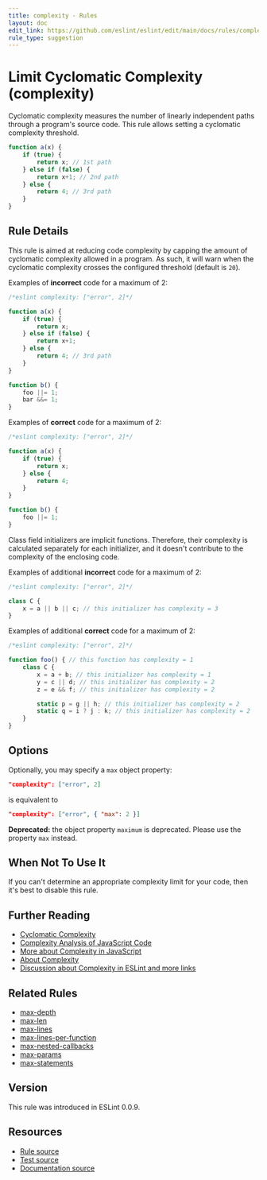 ```yaml
---
title: complexity - Rules
layout: doc
edit_link: https://github.com/eslint/eslint/edit/main/docs/rules/complexity.md
rule_type: suggestion
---
```

<!-- Note: No pull requests accepted for this file. See README.md in the root directory for details. -->

# Limit Cyclomatic Complexity (complexity)

Cyclomatic complexity measures the number of linearly independent paths through a program's source code. This rule allows setting a cyclomatic complexity threshold.

```js
function a(x) {
    if (true) {
        return x; // 1st path
    } else if (false) {
        return x+1; // 2nd path
    } else {
        return 4; // 3rd path
    }
}
```

## Rule Details

This rule is aimed at reducing code complexity by capping the amount of cyclomatic complexity allowed in a program. As such, it will warn when the cyclomatic complexity crosses the configured threshold (default is `20`).

Examples of **incorrect** code for a maximum of 2:

```js
/*eslint complexity: ["error", 2]*/

function a(x) {
    if (true) {
        return x;
    } else if (false) {
        return x+1;
    } else {
        return 4; // 3rd path
    }
}

function b() {
    foo ||= 1;
    bar &&= 1;
}
```

Examples of **correct** code for a maximum of 2:

```js
/*eslint complexity: ["error", 2]*/

function a(x) {
    if (true) {
        return x;
    } else {
        return 4;
    }
}

function b() {
    foo ||= 1;
}
```

Class field initializers are implicit functions. Therefore, their complexity is calculated separately for each initializer, and it doesn't contribute to the complexity of the enclosing code.

Examples of additional **incorrect** code for a maximum of 2:

```js
/*eslint complexity: ["error", 2]*/

class C {
    x = a || b || c; // this initializer has complexity = 3
}
```

Examples of additional **correct** code for a maximum of 2:

```js
/*eslint complexity: ["error", 2]*/

function foo() { // this function has complexity = 1
    class C {
        x = a + b; // this initializer has complexity = 1
        y = c || d; // this initializer has complexity = 2
        z = e && f; // this initializer has complexity = 2

        static p = g || h; // this initializer has complexity = 2
        static q = i ? j : k; // this initializer has complexity = 2
    }
}
```

## Options

Optionally, you may specify a `max` object property:

```json
"complexity": ["error", 2]
```

is equivalent to

```json
"complexity": ["error", { "max": 2 }]
```

**Deprecated:** the object property `maximum` is deprecated. Please use the property `max` instead.

## When Not To Use It

If you can't determine an appropriate complexity limit for your code, then it's best to disable this rule.

## Further Reading

* [Cyclomatic Complexity](https://en.wikipedia.org/wiki/Cyclomatic_complexity)
* [Complexity Analysis of JavaScript Code](https://ariya.io/2012/12/complexity-analysis-of-javascript-code)
* [More about Complexity in JavaScript](https://craftsmanshipforsoftware.com/2015/05/25/complexity-for-javascript/)
* [About Complexity](https://web.archive.org/web/20160808115119/http://jscomplexity.org/complexity)
* [Discussion about Complexity in ESLint and more links](https://github.com/eslint/eslint/issues/4808#issuecomment-167795140)

## Related Rules

* [max-depth](max-depth)
* [max-len](max-len)
* [max-lines](max-lines)
* [max-lines-per-function](max-lines-per-function)
* [max-nested-callbacks](max-nested-callbacks)
* [max-params](max-params)
* [max-statements](max-statements)

## Version

This rule was introduced in ESLint 0.0.9.

## Resources

* [Rule source](https://github.com/eslint/eslint/tree/HEAD/lib/rules/complexity.js)
* [Test source](https://github.com/eslint/eslint/tree/HEAD/tests/lib/rules/complexity.js)
* [Documentation source](https://github.com/eslint/eslint/tree/HEAD/docs/rules/complexity.md)
